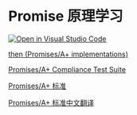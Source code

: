 # Promise 原理学习

[![Open in Visual Studio Code](https://open.vscode.dev/badges/open-in-vscode.svg)](https://open.vscode.dev/simonwong/promise-simple-implement)

[then (Promises/A+ implementations)](https://github.com/then/promise)

[Promises/A+ Compliance Test Suite](https://github.com/promises-aplus/promises-tests)

[Promises/A+ 标准](https://promisesaplus.com/)

[Promises/A+ 标准中文翻译](https://github.com/lingirlsea/promisesaplus)
